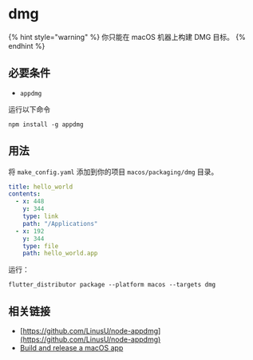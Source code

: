 # dmg

{% hint style="warning" %}
你只能在 macOS 机器上构建 DMG 目标。
{% endhint %}

## 必要条件

* `appdmg`

运行以下命令

```
npm install -g appdmg
```

## 用法

将 `make_config.yaml` 添加到你的项目 `macos/packaging/dmg` 目录。

```yaml
title: hello_world
contents:
  - x: 448
    y: 344
    type: link
    path: "/Applications"
  - x: 192
    y: 344
    type: file
    path: hello_world.app
```

运行：

```
flutter_distributor package --platform macos --targets dmg
```

## 相关链接

* [https://github.com/LinusU/node-appdmg](https://github.com/LinusU/node-appdmg)
* [Build and release a macOS app](https://docs.flutter.dev/deployment/macos)
